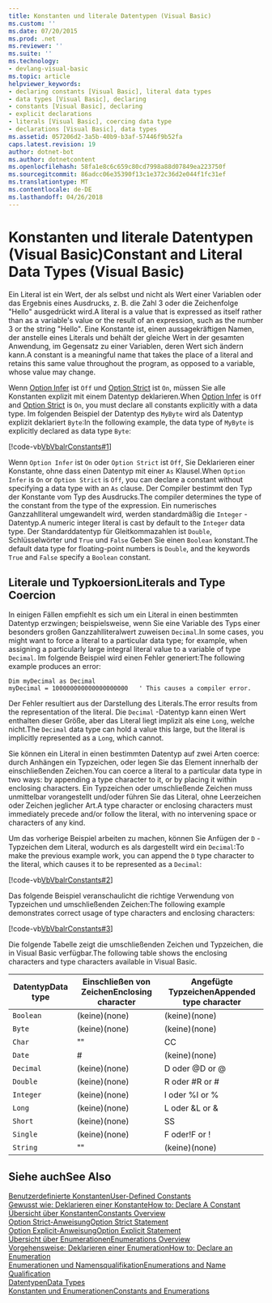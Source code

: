 ```yaml
---
title: Konstanten und literale Datentypen (Visual Basic)
ms.custom: ''
ms.date: 07/20/2015
ms.prod: .net
ms.reviewer: ''
ms.suite: ''
ms.technology:
- devlang-visual-basic
ms.topic: article
helpviewer_keywords:
- declaring constants [Visual Basic], literal data types
- data types [Visual Basic], declaring
- constants [Visual Basic], declaring
- explicit declarations
- literals [Visual Basic], coercing data type
- declarations [Visual Basic], data types
ms.assetid: 057206d2-3a5b-40b9-b3af-57446f9b52fa
caps.latest.revision: 19
author: dotnet-bot
ms.author: dotnetcontent
ms.openlocfilehash: 58fa1e8c6c659c80cd7998a88d07849ea223750f
ms.sourcegitcommit: 86adcc06e35390f13c1e372c36d2e044f1fc31ef
ms.translationtype: MT
ms.contentlocale: de-DE
ms.lasthandoff: 04/26/2018
---
```

# <a name="constant-and-literal-data-types-visual-basic"></a><span data-ttu-id="30758-102">Konstanten und literale Datentypen (Visual Basic)</span><span class="sxs-lookup"><span data-stu-id="30758-102">Constant and Literal Data Types (Visual Basic)</span></span>
<span data-ttu-id="30758-103">Ein Literal ist ein Wert, der als selbst und nicht als Wert einer Variablen oder das Ergebnis eines Ausdrucks, z. B. die Zahl 3 oder die Zeichenfolge "Hello" ausgedrückt wird.</span><span class="sxs-lookup"><span data-stu-id="30758-103">A literal is a value that is expressed as itself rather than as a variable's value or the result of an expression, such as the number 3 or the string "Hello".</span></span> <span data-ttu-id="30758-104">Eine Konstante ist, einen aussagekräftigen Namen, der anstelle eines Literals und behält der gleiche Wert in der gesamten Anwendung, im Gegensatz zu einer Variablen, deren Wert sich ändern kann.</span><span class="sxs-lookup"><span data-stu-id="30758-104">A constant is a meaningful name that takes the place of a literal and retains this same value throughout the program, as opposed to a variable, whose value may change.</span></span>  
  
 <span data-ttu-id="30758-105">Wenn [Option Infer](../../../../visual-basic/language-reference/statements/option-infer-statement.md) ist `Off` und [Option Strict](../../../../visual-basic/language-reference/statements/option-strict-statement.md) ist `On`, müssen Sie alle Konstanten explizit mit einem Datentyp deklarieren.</span><span class="sxs-lookup"><span data-stu-id="30758-105">When [Option Infer](../../../../visual-basic/language-reference/statements/option-infer-statement.md) is `Off` and [Option Strict](../../../../visual-basic/language-reference/statements/option-strict-statement.md) is `On`, you must declare all constants explicitly with a data type.</span></span> <span data-ttu-id="30758-106">Im folgenden Beispiel der Datentyp des `MyByte` wird als Datentyp explizit deklariert `Byte`:</span><span class="sxs-lookup"><span data-stu-id="30758-106">In the following example, the data type of `MyByte` is explicitly declared as data type `Byte`:</span></span>  
  
 [!code-vb[VbVbalrConstants#1](../../../../visual-basic/programming-guide/language-features/constants-enums/codesnippet/VisualBasic/constant-and-literal-data-types_1.vb)]  
  
 <span data-ttu-id="30758-107">Wenn `Option Infer` ist `On` oder `Option Strict` ist `Off`, Sie Deklarieren einer Konstante, ohne dass einen Datentyp mit einer `As` Klausel.</span><span class="sxs-lookup"><span data-stu-id="30758-107">When `Option Infer` is `On` or `Option Strict` is `Off`, you can declare a constant without specifying a data type with an `As` clause.</span></span> <span data-ttu-id="30758-108">Der Compiler bestimmt den Typ der Konstante vom Typ des Ausdrucks.</span><span class="sxs-lookup"><span data-stu-id="30758-108">The compiler determines the type of the constant from the type of the expression.</span></span> <span data-ttu-id="30758-109">Ein numerisches Ganzzahlliteral umgewandelt wird, werden standardmäßig die `Integer` -Datentyp.</span><span class="sxs-lookup"><span data-stu-id="30758-109">A numeric integer literal is cast by default to the `Integer` data type.</span></span> <span data-ttu-id="30758-110">Der Standarddatentyp für Gleitkommazahlen ist `Double`, Schlüsselwörter und `True` und `False` Geben Sie einen `Boolean` konstant.</span><span class="sxs-lookup"><span data-stu-id="30758-110">The default data type for floating-point numbers is `Double`, and the keywords `True` and `False` specify a `Boolean` constant.</span></span>  
  
## <a name="literals-and-type-coercion"></a><span data-ttu-id="30758-111">Literale und Typkoersion</span><span class="sxs-lookup"><span data-stu-id="30758-111">Literals and Type Coercion</span></span>  
 <span data-ttu-id="30758-112">In einigen Fällen empfiehlt es sich um ein Literal in einen bestimmten Datentyp erzwingen; beispielsweise, wenn Sie eine Variable des Typs einer besonders großen Ganzzahlliteralwert zuweisen `Decimal`.</span><span class="sxs-lookup"><span data-stu-id="30758-112">In some cases, you might want to force a literal to a particular data type; for example, when assigning a particularly large integral literal value to a variable of type `Decimal`.</span></span> <span data-ttu-id="30758-113">Im folgende Beispiel wird einen Fehler generiert:</span><span class="sxs-lookup"><span data-stu-id="30758-113">The following example produces an error:</span></span>  
  
```  
Dim myDecimal as Decimal  
myDecimal = 100000000000000000000   ' This causes a compiler error.  
```  
  
 <span data-ttu-id="30758-114">Der Fehler resultiert aus der Darstellung des Literals.</span><span class="sxs-lookup"><span data-stu-id="30758-114">The error results from the representation of the literal.</span></span> <span data-ttu-id="30758-115">Die `Decimal` -Datentyp kann einen Wert enthalten dieser Größe, aber das Literal liegt implizit als eine `Long`, welche nicht.</span><span class="sxs-lookup"><span data-stu-id="30758-115">The `Decimal` data type can hold a value this large, but the literal is implicitly represented as a `Long`, which cannot.</span></span>  
  
 <span data-ttu-id="30758-116">Sie können ein Literal in einen bestimmten Datentyp auf zwei Arten coerce: durch Anhängen ein Typzeichen, oder legen Sie das Element innerhalb der einschließenden Zeichen.</span><span class="sxs-lookup"><span data-stu-id="30758-116">You can coerce a literal to a particular data type in two ways: by appending a type character to it, or by placing it within enclosing characters.</span></span> <span data-ttu-id="30758-117">Ein Typzeichen oder umschließende Zeichen muss unmittelbar vorangestellt und/oder führen Sie das Literal, ohne Leerzeichen oder Zeichen jeglicher Art.</span><span class="sxs-lookup"><span data-stu-id="30758-117">A type character or enclosing characters must immediately precede and/or follow the literal, with no intervening space or characters of any kind.</span></span>  
  
 <span data-ttu-id="30758-118">Um das vorherige Beispiel arbeiten zu machen, können Sie Anfügen der `D` -Typzeichen dem Literal, wodurch es als dargestellt wird ein `Decimal`:</span><span class="sxs-lookup"><span data-stu-id="30758-118">To make the previous example work, you can append the `D` type character to the literal, which causes it to be represented as a `Decimal`:</span></span>  
  
 [!code-vb[VbVbalrConstants#2](../../../../visual-basic/programming-guide/language-features/constants-enums/codesnippet/VisualBasic/constant-and-literal-data-types_2.vb)]  
  
 <span data-ttu-id="30758-119">Das folgende Beispiel veranschaulicht die richtige Verwendung von Typzeichen und umschließenden Zeichen:</span><span class="sxs-lookup"><span data-stu-id="30758-119">The following example demonstrates correct usage of type characters and enclosing characters:</span></span>  
  
 [!code-vb[VbVbalrConstants#3](../../../../visual-basic/programming-guide/language-features/constants-enums/codesnippet/VisualBasic/constant-and-literal-data-types_3.vb)]  
  
 <span data-ttu-id="30758-120">Die folgende Tabelle zeigt die umschließenden Zeichen und Typzeichen, die in Visual Basic verfügbar.</span><span class="sxs-lookup"><span data-stu-id="30758-120">The following table shows the enclosing characters and type characters available in Visual Basic.</span></span>  
  
|<span data-ttu-id="30758-121">Datentyp</span><span class="sxs-lookup"><span data-stu-id="30758-121">Data type</span></span>|<span data-ttu-id="30758-122">Einschließen von Zeichen</span><span class="sxs-lookup"><span data-stu-id="30758-122">Enclosing character</span></span>|<span data-ttu-id="30758-123">Angefügte Typzeichen</span><span class="sxs-lookup"><span data-stu-id="30758-123">Appended type character</span></span>|  
|---|---|---|  
|`Boolean`|<span data-ttu-id="30758-124">(keine)</span><span class="sxs-lookup"><span data-stu-id="30758-124">(none)</span></span>|<span data-ttu-id="30758-125">(keine)</span><span class="sxs-lookup"><span data-stu-id="30758-125">(none)</span></span>|  
|`Byte`|<span data-ttu-id="30758-126">(keine)</span><span class="sxs-lookup"><span data-stu-id="30758-126">(none)</span></span>|<span data-ttu-id="30758-127">(keine)</span><span class="sxs-lookup"><span data-stu-id="30758-127">(none)</span></span>|  
|`Char`|<span data-ttu-id="30758-128">"</span><span class="sxs-lookup"><span data-stu-id="30758-128">"</span></span>|<span data-ttu-id="30758-129">C</span><span class="sxs-lookup"><span data-stu-id="30758-129">C</span></span>|  
|`Date`|#|<span data-ttu-id="30758-130">(keine)</span><span class="sxs-lookup"><span data-stu-id="30758-130">(none)</span></span>|  
|`Decimal`|<span data-ttu-id="30758-131">(keine)</span><span class="sxs-lookup"><span data-stu-id="30758-131">(none)</span></span>|<span data-ttu-id="30758-132">D oder @</span><span class="sxs-lookup"><span data-stu-id="30758-132">D or @</span></span>|  
|`Double`|<span data-ttu-id="30758-133">(keine)</span><span class="sxs-lookup"><span data-stu-id="30758-133">(none)</span></span>|<span data-ttu-id="30758-134">R oder #</span><span class="sxs-lookup"><span data-stu-id="30758-134">R or #</span></span>|  
|`Integer`|<span data-ttu-id="30758-135">(keine)</span><span class="sxs-lookup"><span data-stu-id="30758-135">(none)</span></span>|<span data-ttu-id="30758-136">I oder %</span><span class="sxs-lookup"><span data-stu-id="30758-136">I or %</span></span>|  
|`Long`|<span data-ttu-id="30758-137">(keine)</span><span class="sxs-lookup"><span data-stu-id="30758-137">(none)</span></span>|<span data-ttu-id="30758-138">L oder &</span><span class="sxs-lookup"><span data-stu-id="30758-138">L or &</span></span>|  
|`Short`|<span data-ttu-id="30758-139">(keine)</span><span class="sxs-lookup"><span data-stu-id="30758-139">(none)</span></span>|<span data-ttu-id="30758-140">S</span><span class="sxs-lookup"><span data-stu-id="30758-140">S</span></span>|  
|`Single`|<span data-ttu-id="30758-141">(keine)</span><span class="sxs-lookup"><span data-stu-id="30758-141">(none)</span></span>|<span data-ttu-id="30758-142">F oder!</span><span class="sxs-lookup"><span data-stu-id="30758-142">F or !</span></span>|  
|`String`|<span data-ttu-id="30758-143">"</span><span class="sxs-lookup"><span data-stu-id="30758-143">"</span></span>|<span data-ttu-id="30758-144">(keine)</span><span class="sxs-lookup"><span data-stu-id="30758-144">(none)</span></span>|  
  
## <a name="see-also"></a><span data-ttu-id="30758-145">Siehe auch</span><span class="sxs-lookup"><span data-stu-id="30758-145">See Also</span></span>  
 [<span data-ttu-id="30758-146">Benutzerdefinierte Konstanten</span><span class="sxs-lookup"><span data-stu-id="30758-146">User-Defined Constants</span></span>](../../../../visual-basic/programming-guide/language-features/constants-enums/user-defined-constants.md)  
 [<span data-ttu-id="30758-147">Gewusst wie: Deklarieren einer Konstante</span><span class="sxs-lookup"><span data-stu-id="30758-147">How to: Declare A Constant</span></span>](../../../../visual-basic/programming-guide/language-features/constants-enums/how-to-declare-a-constant.md)  
 [<span data-ttu-id="30758-148">Übersicht über Konstanten</span><span class="sxs-lookup"><span data-stu-id="30758-148">Constants Overview</span></span>](../../../../visual-basic/programming-guide/language-features/constants-enums/constants-overview.md)  
 [<span data-ttu-id="30758-149">Option Strict-Anweisung</span><span class="sxs-lookup"><span data-stu-id="30758-149">Option Strict Statement</span></span>](../../../../visual-basic/language-reference/statements/option-strict-statement.md)  
 [<span data-ttu-id="30758-150">Option Explicit-Anweisung</span><span class="sxs-lookup"><span data-stu-id="30758-150">Option Explicit Statement</span></span>](../../../../visual-basic/language-reference/statements/option-explicit-statement.md)  
 [<span data-ttu-id="30758-151">Übersicht über Enumerationen</span><span class="sxs-lookup"><span data-stu-id="30758-151">Enumerations Overview</span></span>](../../../../visual-basic/programming-guide/language-features/constants-enums/enumerations-overview.md)  
 [<span data-ttu-id="30758-152">Vorgehensweise: Deklarieren einer Enumeration</span><span class="sxs-lookup"><span data-stu-id="30758-152">How to: Declare an Enumeration</span></span>](../../../../visual-basic/programming-guide/language-features/constants-enums/how-to-declare-enumerations.md)  
 [<span data-ttu-id="30758-153">Enumerationen und Namensqualifikation</span><span class="sxs-lookup"><span data-stu-id="30758-153">Enumerations and Name Qualification</span></span>](../../../../visual-basic/programming-guide/language-features/constants-enums/enumerations-and-name-qualification.md)  
 [<span data-ttu-id="30758-154">Datentypen</span><span class="sxs-lookup"><span data-stu-id="30758-154">Data Types</span></span>](../../../../visual-basic/language-reference/data-types/data-type-summary.md)  
 [<span data-ttu-id="30758-155">Konstanten und Enumerationen</span><span class="sxs-lookup"><span data-stu-id="30758-155">Constants and Enumerations</span></span>](../../../../visual-basic/language-reference/constants-and-enumerations.md)
